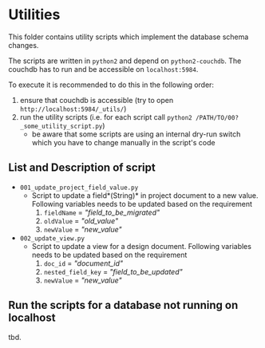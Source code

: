 # Utilities

This folder contains utility scripts which implement the database schema changes.

The scripts are written in `python2` and depend on `python2-couchdb`. The couchdb has to run and be accessible on `localhost:5984`.

To execute it is recommended to do this in the following order:
1. ensure that couchdb is accessible (try to open `http://localhost:5984/_utils/`)
2. run the utility scripts (i.e. for each script call `python2 /PATH/TO/00?_some_utility_script.py`)
    * be aware that some scripts are using an internal dry-run switch which you have to change manually in the script's code

## List and Description of script
- `001_update_project_field_value.py`
    - Script to update a field*(String)* in project document to a new value.
      Following variables needs to be updated based on the requirement
      1. `fieldName` = *"field_to_be_migrated"*
      2. `oldValue` = *"old_value"*
      3. `newValue` = *"new_value"*
- `002_update_view.py`
    - Script to update a view for a design document.
      Following variables needs to be updated based on the requirement
      1. `doc_id` = *"document_id"*
      2. `nested_field_key` = *"field_to_be_updated"*
      3. `newValue` = *"new_value"*

## Run the scripts for a database not running on localhost
tbd.
